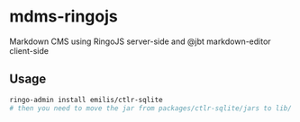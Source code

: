 mdms-ringojs
============

Markdown CMS using RingoJS server-side and @jbt markdown-editor client-side

## Usage
```sh
ringo-admin install emilis/ctlr-sqlite
# then you need to move the jar from packages/ctlr-sqlite/jars to lib/ (in $RINGO_HOME, default is /usr/share/ringojs/)
```
